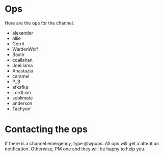 # Ops

Here are the ops for the channel.

* alexander
* allie
* Gerrit
* WardenWolf
* Baxtir
* ccallahan
* JoeLlama
* Anastazia
* caramel
* P_B
* afkafka
* LordLion
* sublimate
* anderson
* Tachyon`

# Contacting the ops
If there is a channel emergency, type @wpops. All ops will get a attention notification. Otherwise, PM one and they will be happy to help you.
